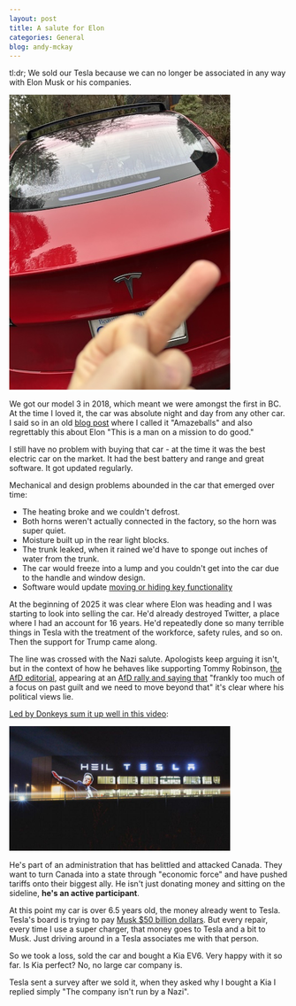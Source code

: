 ```yaml
---
layout: post
title: A salute for Elon
categories: General
blog: andy-mckay
---
```


tl:dr; We sold our Tesla because we can no longer be associated in any way with Elon Musk or his companies.

<img src="/files/tesla-salute.jpg" width="400px">

We got our model 3 in 2018, which meant we were amongst the first in BC. At the time I loved it, the car was absolute night and day from any other car. I said so in an old [blog post](https://mckay.pub/2018-07-25-tesla/) where I called it "Amazeballs" and also regrettably this about Elon "This is a man on a mission to do good."

I still have no problem with buying that car - at the time it was the best electric car on the market. It had the best battery and range and great software. It got updated regularly.

Mechanical and design problems abounded in the car that emerged over time: 

* The heating broke and we couldn't defrost. 
* Both horns weren't actually connected in the factory, so the horn was super quiet. 
* Moisture built up in the rear light blocks. 
* The trunk leaked, when it rained we'd have to sponge out inches of water from the trunk. 
* The car would freeze into a lump and you couldn't get into the car due to the handle and window design.
* Software would update [moving or hiding key functionality](https://mckay.pub/2022-01-08-how-tesla-is-trying-to-kill-you/)

At the beginning of 2025 it was clear where Elon was heading and I was starting to look into selling the car. He'd already destroyed Twitter, a place where I had an account for 16 years. He'd repeatedly done so many terrible things in Tesla with the treatment of the workforce, safety rules, and so on. Then the support for Trump came along.

The line was crossed with the Nazi salute. Apologists keep arguing it isn't, but in the context of how he behaves like supporting Tommy Robinson, [the AfD editorial](https://www.theguardian.com/world/2024/dec/28/elon-musk-germany-afd-party), appearing at an [AfD rally and saying that](https://www.npr.org/2025/01/27/nx-s1-5276084/elon-musk-german-far-right-afd-holocaust) "frankly too much of a focus on past guilt and we need to move beyond that" it's clear where his political views lie.

[Led by Donkeys sum it up well in this video](https://www.youtube.com/watch?v=NjWl_RNDMSA):

<img src="/files/heiltesla-1024x576-1398596338.jpg" width="400px">

He's part of an administration that has belittled and attacked Canada. They want to turn Canada into a state through "economic force" and have pushed tariffs onto their biggest ally. He isn't just donating money and sitting on the sideline, **he's an active participant**.

At this point my car is over 6.5 years old, the money already went to Tesla. Tesla's board is trying to pay [Musk $50 billion dollars](https://www.forbes.com/sites/roberthart/2024/06/13/heres-whats-next-after-musk-claims-tesla-shareholders-approve-massive-pay-package/). But every repair, every time I use a super charger, that money goes to Tesla and a bit to Musk. Just driving around in a Tesla associates me with that person.

So we took a loss, sold the car and bought a Kia EV6. Very happy with it so far. Is Kia perfect? No, no  large car company is. 

Tesla sent a survey after we sold it, when they asked why I bought a Kia I replied simply "The company isn't run by a Nazi".